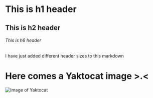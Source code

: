 # This is h1 header
## This is h2 header
###### This is h6 header
I have just added different header sizes to this markdown

# Here comes a Yaktocat image >.<

![Image of Yaktocat](https://octodex.github.com/images/yaktocat.png)
